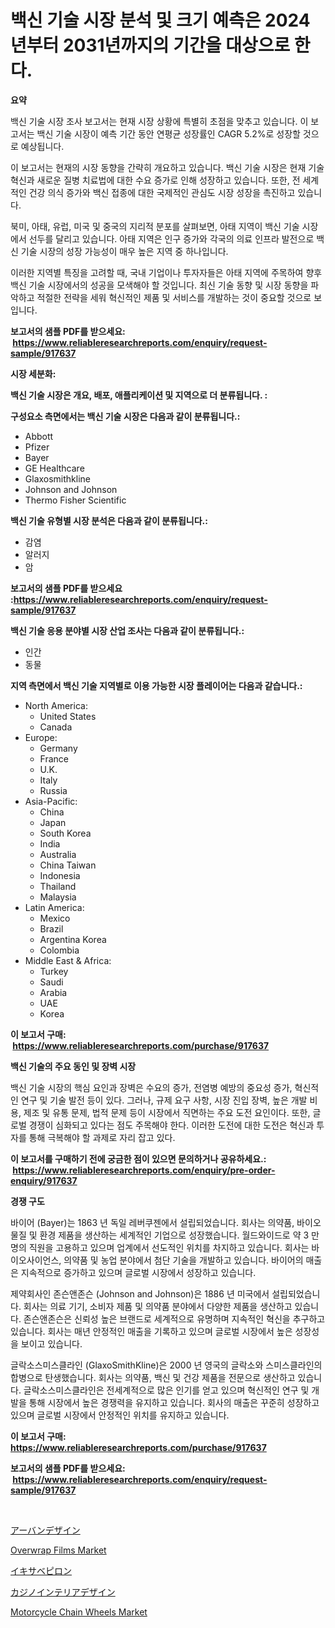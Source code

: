 <p><h1>백신 기술 시장 분석 및 크기 예측은 2024년부터 2031년까지의 기간을 대상으로 한다.</h1></p><p><strong>요약</strong></p>
<p><p>백신 기술 시장 조사 보고서는 현재 시장 상황에 특별히 초점을 맞추고 있습니다. 이 보고서는 백신 기술 시장이 예측 기간 동안 연평균 성장률인 CAGR 5.2%로 성장할 것으로 예상됩니다. </p><p>이 보고서는 현재의 시장 동향을 간략히 개요하고 있습니다. 백신 기술 시장은 현재 기술 혁신과 새로운 질병 치료법에 대한 수요 증가로 인해 성장하고 있습니다. 또한, 전 세계적인 건강 의식 증가와 백신 접종에 대한 국제적인 관심도 시장 성장을 촉진하고 있습니다.</p><p>북미, 아태, 유럽, 미국 및 중국의 지리적 분포를 살펴보면, 아태 지역이 백신 기술 시장에서 선두를 달리고 있습니다. 아태 지역은 인구 증가와 각국의 의료 인프라 발전으로 백신 기술 시장의 성장 가능성이 매우 높은 지역 중 하나입니다.</p><p>이러한 지역별 특징을 고려할 때, 국내 기업이나 투자자들은 아태 지역에 주목하여 향후 백신 기술 시장에서의 성공을 모색해야 할 것입니다. 최신 기술 동향 및 시장 동향을 파악하고 적절한 전략을 세워 혁신적인 제품 및 서비스를 개발하는 것이 중요할 것으로 보입니다.</p></p>
<p><strong>보고서의 샘플 PDF를 받으세요: &nbsp;<a href="https://www.reliableresearchreports.com/enquiry/request-sample/917637">https://www.reliableresearchreports.com/enquiry/request-sample/917637</a></strong></p>
<p><strong>시장 세분화:</strong></p>
<p><strong> 백신 기술 시장은 개요, 배포, 애플리케이션 및 지역으로 더 분류됩니다. :</strong></p>
<p><strong>구성요소 측면에서는 백신 기술 시장은 다음과 같이 분류됩니다.:</strong></p>
<p><ul><li>Abbott</li><li>Pfizer</li><li>Bayer</li><li>GE Healthcare</li><li>Glaxosmithkline</li><li>Johnson and Johnson</li><li>Thermo Fisher Scientific</li></ul></p>
<p><strong> 백신 기술 유형별 시장 분석은 다음과 같이 분류됩니다.:</strong></p>
<p><ul><li>감염</li><li>알러지</li><li>암</li></ul></p>
<p><strong>보고서의 샘플 PDF를 받으세요 :<a href="https://www.reliableresearchreports.com/enquiry/request-sample/917637">https://www.reliableresearchreports.com/enquiry/request-sample/917637</a></strong></p>
<p><strong> 백신 기술 응용 분야별 시장 산업 조사는 다음과 같이 분류됩니다.:</strong></p>
<p><ul><li>인간</li><li>동물</li></ul></p>
<p><strong>지역 측면에서 백신 기술 지역별로 이용 가능한 시장 플레이어는 다음과 같습니다.:</strong></p>
<p><ul>
    <li>
        North America:
        <ul>
            <li>United States</li>
            <li>Canada</li>
        </ul>
    </li>
    <li>
        Europe:
        <ul>
            <li>Germany</li>
            <li>France</li>
            <li>U.K.</li>
            <li>Italy</li>
            <li>Russia</li>
        </ul>
    </li>
    <li>
        Asia-Pacific:
        <ul>
            <li>China</li>
            <li>Japan</li>
            <li>South Korea</li>
            <li>India</li>
            <li>Australia</li>
            <li>China Taiwan</li>
            <li>Indonesia</li>
            <li>Thailand</li>
            <li>Malaysia</li>
        </ul>
    </li>
    <li>
        Latin America:
        <ul>
            <li>Mexico</li>
            <li>Brazil</li>
            <li>Argentina Korea</li>
            <li>Colombia</li>
        </ul>
    </li>
    <li>
        Middle East & Africa:
        <ul>
            <li>Turkey</li>
            <li>Saudi</li>
            <li>Arabia</li>
            <li>UAE</li>
            <li>Korea</li>
        </ul>
    </li>
    </ul></p>
<p><strong>이 보고서 구매: &nbsp;<a href="https://www.reliableresearchreports.com/purchase/917637">https://www.reliableresearchreports.com/purchase/917637</a></strong></p>
<p><strong>백신 기술의 주요 동인 및 장벽 시장</strong></p>
<p><p>백신 기술 시장의 핵심 요인과 장벽은 수요의 증가, 전염병 예방의 중요성 증가, 혁신적인 연구 및 기술 발전 등이 있다. 그러나, 규제 요구 사항, 시장 진입 장벽, 높은 개발 비용, 제조 및 유통 문제, 법적 문제 등이 시장에서 직면하는 주요 도전 요인이다. 또한, 글로벌 경쟁이 심화되고 있다는 점도 주목해야 한다. 이러한 도전에 대한 도전은 혁신과 투자를 통해 극복해야 할 과제로 자리 잡고 있다.</p></p>
<p><strong>이 보고서를 구매하기 전에 궁금한 점이 있으면 문의하거나 공유하세요.: &nbsp;<a href="https://www.reliableresearchreports.com/enquiry/pre-order-enquiry/917637">https://www.reliableresearchreports.com/enquiry/pre-order-enquiry/917637</a></strong></p>
<p><strong>경쟁 구도</strong></p>
<p><p>바이어 (Bayer)는 1863 년 독일 레버쿠젠에서 설립되었습니다. 회사는 의약품, 바이오물질 및 환경 제품을 생산하는 세계적인 기업으로 성장했습니다. 월드와이드로 약 3 만 명의 직원을 고용하고 있으며 업계에서 선도적인 위치를 차지하고 있습니다. 회사는 바이오사이언스, 의약품 및 농업 분야에서 첨단 기술을 개발하고 있습니다. 바이어의 매출은 지속적으로 증가하고 있으며 글로벌 시장에서 성장하고 있습니다.</p><p>제약회사인 존슨앤존슨 (Johnson and Johnson)은 1886 년 미국에서 설립되었습니다. 회사는 의료 기기, 소비자 제품 및 의약품 분야에서 다양한 제품을 생산하고 있습니다. 존슨앤존슨은 신뢰성 높은 브랜드로 세계적으로 유명하며 지속적인 혁신을 추구하고 있습니다. 회사는 매년 안정적인 매출을 기록하고 있으며 글로벌 시장에서 높은 성장성을 보이고 있습니다.</p><p>글락소스미스클라인 (GlaxoSmithKline)은 2000 년 영국의 글락소와 스미스클라인의 합병으로 탄생했습니다. 회사는 의약품, 백신 및 건강 제품을 전문으로 생산하고 있습니다. 글락소스미스클라인은 전세계적으로 많은 인기를 얻고 있으며 혁신적인 연구 및 개발을 통해 시장에서 높은 경쟁력을 유지하고 있습니다. 회사의 매출은 꾸준히 성장하고 있으며 글로벌 시장에서 안정적인 위치를 유지하고 있습니다.</p></p>
<p><strong>이 보고서 구매: &nbsp; <a href="https://www.reliableresearchreports.com/purchase/917637">https://www.reliableresearchreports.com/purchase/917637</a></strong></p>
<p><strong>보고서의 샘플 PDF를 받으세요: &nbsp;<a href="https://www.reliableresearchreports.com/enquiry/request-sample/917637">https://www.reliableresearchreports.com/enquiry/request-sample/917637</a></strong><strong></strong></p>
<p>&nbsp;</p>
<p><p><a href="https://medium.com/@luispacocha/%E9%83%BD%E5%B8%82%E3%83%87%E3%82%B6%E3%82%A4%E3%83%B3%E5%B8%82%E5%A0%B4%E3%81%AE%E8%A6%8F%E6%A8%A1%E3%81%A8%E5%B8%82%E5%A0%B4%E5%8B%95%E5%90%91-%E5%AE%8C%E5%85%A8%E3%81%AA%E6%A5%AD%E7%95%8C%E6%A6%82%E8%A6%81-2024%E5%B9%B4%E3%81%8B%E3%82%892031%E5%B9%B4%E3%81%BE%E3%81%A7-36c7a1b5dde8">アーバンデザイン</a></p><p><a href="https://view.publitas.com/reportprime-1/overwrap-films-market-provides-detailed-segmentation-of-this-market-based-on-type-application-and-region-and-forecast-for-the-period-from-2024-2031/">Overwrap Films Market</a></p><p><a href="https://github.com/xnljig2898992/Market-Research-Report-List-1/blob/main/4841712183403.md">イキサベピロン</a></p><p><a href="https://medium.com/@luispacocha/%E3%82%AB%E3%82%B8%E3%83%8E%E3%82%A4%E3%83%B3%E3%83%86%E3%83%AA%E3%82%A2%E3%83%87%E3%82%B6%E3%82%A4%E3%83%B3%E5%B8%82%E5%A0%B4-2031%E5%B9%B4%E3%81%BE%E3%81%A7%E3%81%AE%E3%83%88%E3%83%AC%E3%83%B3%E3%83%89-%E4%BA%88%E6%B8%AC-%E7%AB%B6%E4%BA%89%E5%88%86%E6%9E%90-27e173872217">カジノインテリアデザイン</a></p><p><a href="https://view.publitas.com/reportprime-1/motorcycle-chain-wheels-market-size-2024-2031-global-industrial-analysis-key-geographical-regions-market-share-top-key-players-product-types-and-forecast-research-report/">Motorcycle Chain Wheels Market</a></p></p>